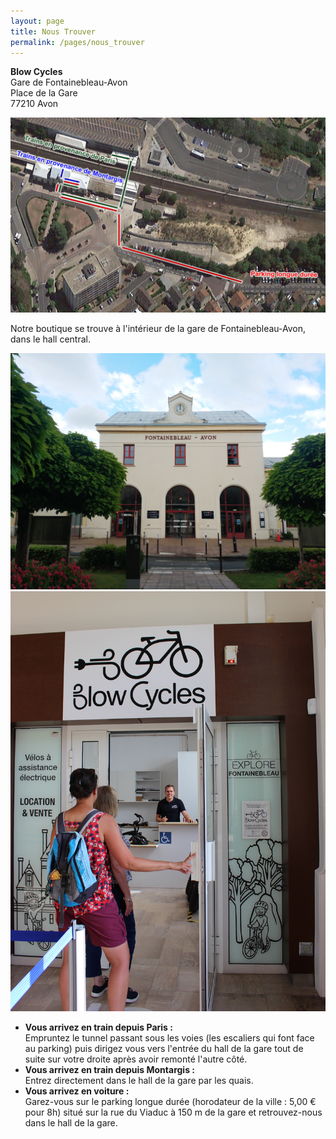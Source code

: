 ```yaml
---
layout: page
title: Nous Trouver
permalink: /pages/nous_trouver
---
```


  <div class="text-and-image-grid">
    <p class='center'><strong>Blow Cycles</strong><br>Gare de Fontainebleau-Avon<br>Place de la Gare<br>77210 Avon</p>
  <img src="/assets/images/nous_trouver/plan_gare.jpg" alt="plan_gare" class='image-center'/>
  </div>

Notre boutique se trouve à l'intérieur de la gare de Fontainebleau-Avon, dans le hall central.

  <div class="image-grid">
  <img src="/assets/images/nous_trouver/nous_trouver_1.jpg" alt="nous_trouver_1" class='image-center'/>
  <img src="/assets/images/nous_trouver/nous_trouver_2.jpg" alt="nous_trouver_2" class='image-center'/>
  </div>

- **Vous arrivez en train depuis Paris :**<br/>Empruntez le tunnel passant sous les voies (les escaliers qui font face au parking) puis dirigez vous vers l'entrée du hall de la gare tout de suite sur votre droite après avoir remonté l'autre côté.
- **Vous arrivez en train depuis Montargis :**<br/>Entrez directement dans le hall de la gare par les quais.
- **Vous arrivez en voiture :**<br/>Garez-vous sur le parking longue durée (horodateur de la ville : 5,00 € pour 8h) situé sur la rue du Viaduc à 150 m de la gare et retrouvez-nous dans le hall de la gare.
